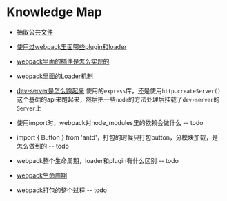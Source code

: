 
# Knowledge Map


* [抽取公共文件](./抽取公共文件.md)

* [使用过webpack里面哪些plugin和loader](./常用plugins和loaders.md)

* [webpack里面的插件是怎么实现的](./plugin机制浅析.md)

* [webpack里面的Loader机制](./loader机制浅析.md)

* [dev-server是怎么跑起来](./浅析dev-server.md)
使用的`express`库，还是使用`http.createServer()`这个基础的api来跑起来，然后把一些`node`的方法处理后挂载了`dev-server`的`Server`上

* 使用import时，webpack对node_modules里的依赖会做什么   --  todo

* import { Button } from 'antd'，打包的时候只打包button，分模块加载，是怎么做到的    --   todo

* webpack整个生命周期，loader和plugin有什么区别    --    todo

* [webpack生命周期](./webpack生命周期.md)

* webpack打包的整个过程    --    todo

